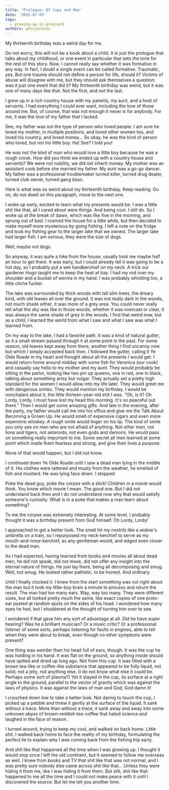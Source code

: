 ```yaml
---
title: 'Prologue: Of Cups and Men'
date: '2015-07-03'
tags:
  - growing-up-in-greyland
authors: pensjonatus
---
```


My thirteenth birthday was a weird day for me.

<!-- truncate -->

Do not worry, this will not be a book about a child. It is just the prologue
that talks about my childhood, or one event in particular that sets the tone for
the rest of this story. Now, I cannot really say whether it was formative in any
way. In fact, I doubt a single event can be called formative. Traumatic, yes.
But one trauma should not define a person for life, should it? Victims of abuse
will disagree with me, but they should ask themselves a question: was it just
one event that did it? My thirteenth birthday was weird, but it was one of many
days like that. Not the first, and not the last.

I grew up in a rich country house with my parents, my aunt, and a host of
servants. I had everything I could ever want, including the love of those around
me. But, of course, that was not enough it never is for anybody. For me, it was
the love of my father that I lacked.

See, my father was not the type of person who loved people. I am sure he loved
my mother, in multiple positions, and loved other women too, and loved his
country, and loved money... So okay, he was the kind of person who loved, but
not his little boy. Ha! See? I told you!

He was not the kind of man who would love a little boy because he was a rough
crook. How did you think we ended up with a country house and servants? We were
not nobility, we did not inherit money. My mother was an assistant cook before
she married my father. My aunt was a go-go dancer. My father was a professional
troublemaker turned killer, turned drug dealer, turned club owner, turned gang
boss.

Here is what was so weird about my thirteenth birthday. Keep reading. Go on, do
not dwell on this paragraph, move to the next one.

I woke up early, excited to learn what my presents would be. I was a little shit
like that, all I cared about were things. And being cool. I still do. So I woke
up at the break of dawn, which was like five in the morning, and sprung out of
bed. I roamed the house for a little while, but then decided to make myself more
mysterious by going fishing. I left a note on the fridge and took my fishing
gear to the larger lake that we owned. The larger lake had larger fish. I am
serious, they were the size of dogs.

Well, maybe not dogs.

So anyway, it was quite a hike from the house, usually took me maybe half an
hour to get there. It was early, but I could already tell it was going to be a
hot day, so I probably put a wet handkerchief on my neck. A trick our gardener
Hugo taught me to keep the heat at bay. I had my rod over my shoulder and a
bucket of worms in my hand. I was probably whistling too, a little cliche
fucker.

The lake was surrounded by thick woods with tall slim trees, the dreary kind,
with old leaves all over the ground. It was not really dark in the woods, not
much shade either, it was more of a grey area. You could never really tell what
the sky was like in those woods, whether it was overcast or clear, it was always
the same shade of grey in the woods. I find that weird now, but as a child, I
learned the world from what I saw and what I saw was what I learned from.

On my way to the lake, I had a favorite path. It was a kind of natural gutter,
as it a small stream passed through it at some point in the past. For some
reason, old leaves kept away from there, another thing I find uncanny now but
which I simply accepted back then. I followed the gutter, calling it Ye Olde
Roade in my heart and thought about all the presents I would get. I would return
home around midday with some fish for Veronica (our cook) and casually say hello
to my mother and my aunt. They would probably be sitting in the parlor, looking
like two pin up queens, one in red, one in black, talking about something artsy
but vulgar. They actually set a pretty high standard for the women I would allow
into my life later. They would greet me with dangerous smiles. They would
mention my birthday. I would be nonchalant about it, the little
thirteen-year-old shit I was. "Oh, is it? Oh Lordy, Lordy, I must have lost my
head this morning. It's so peaceful out there." Then I would get some amazing
gifts. And late in the evening, after the party, my father would call me into
his office and give me the Talk About Becoming a Grown Up. He would smell of
expensive cigars and even more expensive whiskey. A rough smile would linger on
his lip. The kind of smile you only see on men who are not afraid of anything.
Not other men, not lions and tigers, not asteroids, not even gods and demons. He
would pass on something really important to me. Some secret all men learned at
some point which made them fearless and strong, and give their lives a purpose.

None of that would happen, but I did not know.

I continued down Ye Olde Roade until I saw a dead man lying in the middle of it.
His clothes were tattered and musty from the weather, he smelled of fish and
mustard. He was lying face down. I stopped.

Poke the dead guy, poke the corpse with a stick! Children in a movie would
think. You know which movie I mean. The good one. But I did not understand back
then and I do not understand now why that would satisfy someone's curiosity.
What is in a poke that makes a man learn about something?

To me the corpse was extremely interesting. At some level, I probably thought it
was a birthday present from God himself. Oh Lordy, Lordy!

I approached to get a better look. The smell hit my nostrils like a widow's
umbrella on a train, so I repurposed my neck-kerchief to serve as my
mouth-and-nose-kerchief, as any gentleman would, and edged even closer to the
dead man.

As I had expected, having learned from books and movies all about dead men, he
did not speak, did not move, did not offer any insight into the eternal nature
of things. He just lay there, being all decomposing and smug. Well, not smug. He
looked rather pathetic, to be honest. And ordinary.

Until I finally clocked it. I knew from the start something was not right about
the man but it took my little-boy brain a minute to process and return the
result. The man had too many ears. Way, way too many. They were different sizes,
but all looked pretty much the same, like exact copies of one proto-ear pasted
at random spots on the sides of his head. I wondered how many eyes he had, but I
shuddered at the thought of turning him over to see.

I wondered if that gave him any sort of advantage at all. Did he have super
hearing? Was he a brilliant musician? Or a music critic? Or a professional
listener of some sorts, perhaps listening for faults in engines, able to tell
when they were about to break, even though no other symptoms were present?

One thing was weirder than his head full of ears, though. It was the cup he was
holding in his hand. It was flat on the ground, so anything inside should have
spilled and dried up long ago. Not from this cup. It was filled with a brown
tea-like or coffee-like substance that appeared to be fully liquid, not solid,
not a jelly, not anything else. (I do not know what else it could be. Perhaps
some sort of plasma?) Yet it stayed in the cup, its surface at a right angle to
the ground, parallel to the vector of gravity which was against the laws of
physics. It was against the laws of man and God, God damn it!

I crouched down low to take a better look. Not daring to touch the cup, I picked
up a pebble and threw it gently at the surface of the liquid. It sank without a
trace. More than without a trace, it sank away and away into some unknown abyss
of brown-reddish tea-coffee that hated science and laughed in the face of
reason.

I turned around, trying to keep my cool, and walked on back home. Little shit. I
walked back home to face the reality of my birthday, formulating the perfect lie
to explain why I was coming back from the fishing trip early.

And shit like that happened all the time when I was growing up. I thought it
would stop once I left the old continent, but it seemed to follow me overseas as
well. I knew from books and TV that shit like that was not normal, and I was
pretty sure nobody else came across shit like that... Unless they were hiding it
from me, like I was hiding it from them. But still, shit like that happened to
me all the time and I could not make peace with it until I discovered the
source. But let me tell you another time.
